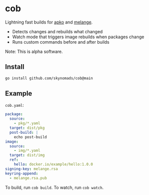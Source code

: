 # cob

Lightning fast builds for [apko](https://github.com/chainguard-dev/apko) and [melange](https://github.com/chainguard-dev/melange).

* Detects changes and rebuilds what changed
* Watch mode that triggers image rebuilds when packages change
* Runs custom commands before and after builds

Note: This is alpha software.

## Install

```sh
go install github.com/skynomads/cob@main
```

## Example

`cob.yaml`:

```yaml
package:
  source:
    - pkg/*.yaml
  target: dist/pkg
  post-build: |
    echo post-build
image:
  source:
    - img/*.yaml
  target: dist/img
  ref:
    hello: docker.io/example/hello:1.0.0
signing-key: melange.rsa
keyring-append:
  - melange.rsa.pub
```

To build, run `cob build`. To watch, run `cob watch`.